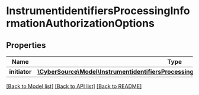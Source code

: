 # InstrumentidentifiersProcessingInformationAuthorizationOptions

## Properties
Name | Type | Description | Notes
------------ | ------------- | ------------- | -------------
**initiator** | [**\CyberSource\Model\InstrumentidentifiersProcessingInformationAuthorizationOptionsInitiator**](InstrumentidentifiersProcessingInformationAuthorizationOptionsInitiator.md) |  | [optional] 

[[Back to Model list]](../README.md#documentation-for-models) [[Back to API list]](../README.md#documentation-for-api-endpoints) [[Back to README]](../README.md)


